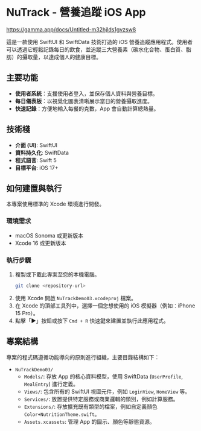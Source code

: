 # NuTrack - 營養追蹤 iOS App
[https://gamma.app/docs/Untitled-m32hjlds1gvzsw8
](https://gamma.app/docs/Untitled-m32hjlds1gvzsw8)

這是一款使用 SwiftUI 和 SwiftData 技術打造的 iOS 營養追蹤應用程式。使用者可以透過它輕鬆記錄每日的飲食，並追蹤三大營養素（碳水化合物、蛋白質、脂肪）的攝取量，以達成個人的健康目標。

## 主要功能

- **使用者系統**：支援使用者登入，並保存個人資料與營養目標。
- **每日儀表板**：以視覺化圖表清晰展示當日的營養攝取進度。
- **快速記錄**：方便地輸入每餐的克數，App 會自動計算總熱量。

## 技術棧

- **介面 (UI)**: SwiftUI
- **資料持久化**: SwiftData
- **程式語言**: Swift 5
- **目標平台**: iOS 17+

## 如何建置與執行

本專案使用標準的 Xcode 環境進行開發。

### 環境需求

- macOS Sonoma 或更新版本
- Xcode 16 或更新版本

### 執行步驟

1.  複製或下載此專案至您的本機電腦。
    ```bash
    git clone <repository-url>
    ```
2.  使用 Xcode 開啟 `NuTrackDemo03.xcodeproj` 檔案。
3.  在 Xcode 的頂部工具列中，選擇一個您想使用的 iOS 模擬器（例如：iPhone 15 Pro）。
4.  點擊「▶︎」按鈕或按下 `Cmd + R` 快速鍵來建置並執行此應用程式。

## 專案結構

專案的程式碼遵循功能導向的原則進行組織，主要目錄結構如下：

- `NuTrackDemo03/`
  - `Models/`: 存放 App 的核心資料模型，使用 SwiftData (`UserProfile`, `MealEntry`) 進行定義。
  - `Views/`: 包含所有的 SwiftUI 視圖元件，例如 `LoginView`, `HomeView` 等。
  - `Services/`: 放置提供特定服務或商業邏輯的類別，例如計算服務。
  - `Extensions/`: 存放擴充既有類型的檔案，例如自定義顏色 `Color+NutritionTheme.swift`。
  - `Assets.xcassets`: 管理 App 的圖示、顏色等靜態資源。

